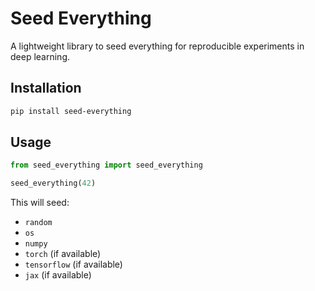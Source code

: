 # Seed Everything

A lightweight library to seed everything for reproducible experiments in deep learning.

## Installation

```bash
pip install seed-everything
```

## Usage

```python
from seed_everything import seed_everything

seed_everything(42)
```

This will seed:
- `random`
- `os`
- `numpy`
- `torch` (if available)
- `tensorflow` (if available)
- `jax` (if available)
